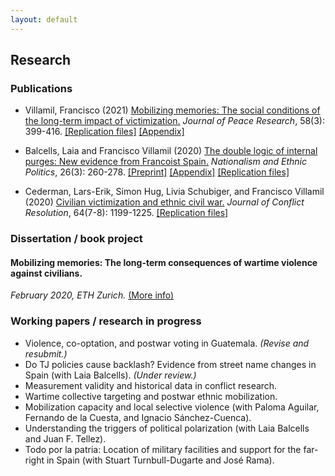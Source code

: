 ```yaml
---
layout: default
---
```


## Research

### Publications

* Villamil, Francisco (2021) [Mobilizing memories: The social conditions of the long-term impact of victimization.](https://doi.org/10.1177/0022343320912816) *Journal of Peace Research*, 58(3): 399-416. [[Replication files]](https://github.com/franvillamil/franvillamil.github.io/raw/master/files/replication_Villamil_2020_JPR.zip) [[Appendix]](https://github.com/franvillamil/franvillamil.github.io/blob/master/files/appendix_Villamil_2020_JPR.pdf)

* Balcells, Laia and Francisco Villamil (2020) [The double logic of internal purges: New evidence from Francoist Spain.](https://doi.org/10.1080/13537113.2020.1795451) *Nationalism and Ethnic Politics*, 26(3): 260-278. [[Preprint]](https://github.com/franvillamil/franvillamil.github.io/blob/master/files/preprint_Balcells_Villamil_2020_NEPS.pdf) [[Appendix]](https://github.com/franvillamil/franvillamil.github.io/blob/master/files/appendix_Balcells_Villamil_2020_NEPS) [[Replication files]](https://github.com/franvillamil/franvillamil.github.io/raw/master/files/replication_Balcells_Villamil_2020_NEPS.zip)

* Cederman, Lars-Erik, Simon Hug, Livia Schubiger, and Francisco Villamil (2020) [Civilian victimization and ethnic civil war.](https://journals.sagepub.com/doi/full/10.1177/0022002719898873) *Journal of Conflict Resolution*, 64(7-8): 1199-1225. [[Replication files]](https://github.com/franvillamil/franvillamil.github.io/raw/master/files/replication_cederman_et_al_2020.zip)

### Dissertation / book project

#### Mobilizing memories: The long-term consequences of wartime violence against civilians.

*February 2020, ETH Zurich.* [(More info)](./dissertation.html)
    
### Working papers / research in progress

* Violence, co-optation, and postwar voting in Guatemala. *(Revise and resubmit.)*
* Do TJ policies cause backlash? Evidence from street name changes in Spain (with Laia Balcells). *(Under review.)*
* Measurement validity and historical data in conflict research.
* Wartime collective targeting and postwar ethnic mobilization.
* Mobilization capacity and local selective violence (with Paloma Aguilar, Fernando de la Cuesta, and Ignacio Sánchez-Cuenca).
* Understanding the triggers of political polarization (with Laia Balcells and Juan F. Tellez).
* Todo por la patria: Location of military facilities and support for the far-right in Spain (with Stuart Turnbull-Dugarte and José Rama).

